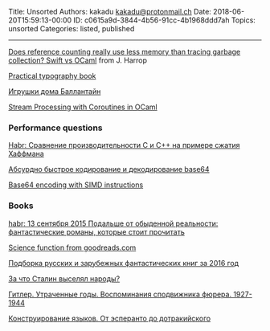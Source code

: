 Title: Unsorted
Authors: kakadu <kakadu@protonmail.ch>
Date: 2018-06-20T15:59:13-00:00
ID: c0615a9d-3844-4b56-91cc-4b1968ddd7ah
Topics: unsorted
Categories: listed, published

--- 

[Does reference counting really use less memory than tracing garbage collection? Swift vs OCaml](http://flyingfrogblog.blogspot.com/2017/12/does-reference-counting-really-use-less.html) from J. Harrop

[Practical typography book](https://practicaltypography.com/)

[Игрушки дома Баллантайн](https://www.e-reading.club/book.php?book=1027483)

[Stream Processing with Coroutines in OCaml](http://odis.io/talks/ocaml-coro.pdf)

### Performance questions

[Habr: Сравнение производительности C и C++ на примере сжатия Хаффмана](https://habr.com/post/347688/)

[Абсурдно быстрое кодирование и декодирование base64](https://habr.com/post/347864/)

[Base64 encoding with SIMD instructions](http://0x80.pl/notesen/2016-01-12-sse-base64-encoding.html)

### Books

[habr: 13 сентября 2015 Подальше от обыденной реальности: фантастические романы, которые стоит прочитать](https://habr.com/company/robohunter/blog/384101/)

[Science function from goodreads.com](https://www.goodreads.com/genres/science-fiction)

[Подборка русских и зарубежных фантастических книг за 2016 год](https://habr.com/company/mailru/blog/400477/)

[За что Сталин выселял народы?](https://royallib.com/book/pihalov_igor/za_chto_stalin_viselyal_narodi.html)

[Гитлер. Утраченные годы. Воспоминания сподвижника фюрера. 1927-1944](http://militera.lib.ru/memo/german/hanfstaengl_e01/index.html)

[Конструирование языков. От эсперанто до дотракийского](https://www.ozon.ru/context/detail/id/138433007/)
